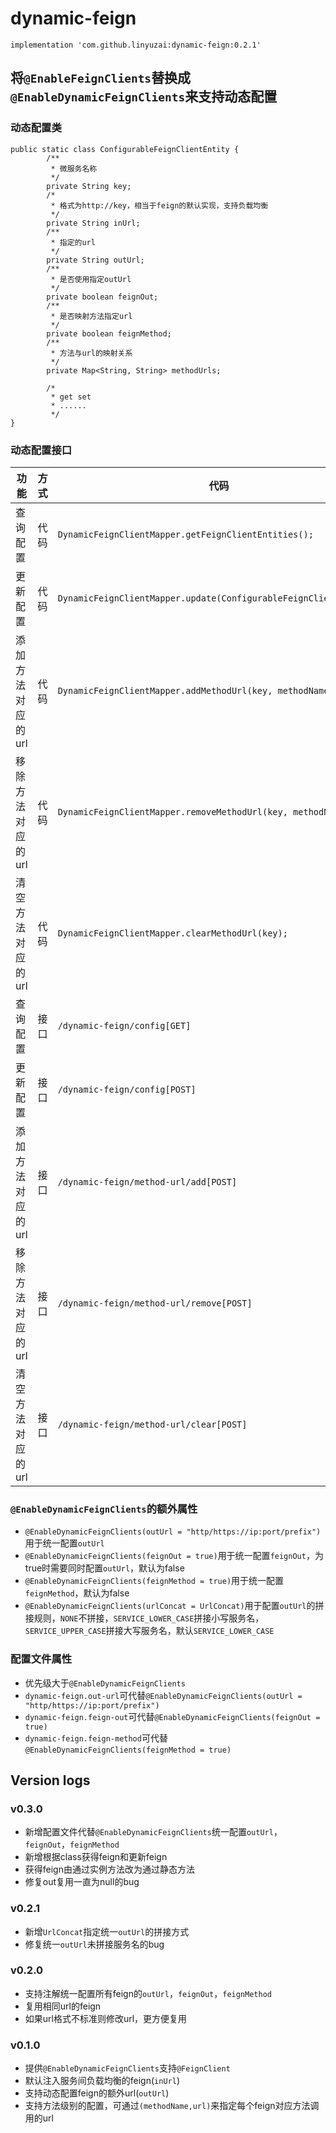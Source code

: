 # dynamic-feign

```
implementation 'com.github.linyuzai:dynamic-feign:0.2.1'
```
## 将`@EnableFeignClients`替换成`@EnableDynamicFeignClients`来支持动态配置

### 动态配置类
```
public static class ConfigurableFeignClientEntity {
        /**
         * 微服务名称
         */
        private String key;
        /*
         * 格式为http://key，相当于feign的默认实现，支持负载均衡
         */
        private String inUrl;
        /**
         * 指定的url
         */
        private String outUrl;
        /**
         * 是否使用指定outUrl
         */
        private boolean feignOut;
        /**
         * 是否映射方法指定url
         */
        private boolean feignMethod;
        /**
         * 方法与url的映射关系
         */
        private Map<String, String> methodUrls;
        
        /*
         * get set
         * ......
         */
}
```
### 动态配置接口
|功能|方式|代码|必传字段|其他|
|---|---|---|---|---|
|查询配置|代码|`DynamicFeignClientMapper.getFeignClientEntities();`|||
|更新配置|代码|`DynamicFeignClientMapper.update(ConfigurableFeignClientEntity);`|`key`|只能修改`outUrl`，`feignOut`，`feignMethod`|
|添加方法对应的url|代码|`DynamicFeignClientMapper.addMethodUrl(key, methodName, url);`|`key`，`methodName`，`url`|相同的`methodName`会覆盖|
|移除方法对应的url|代码|`DynamicFeignClientMapper.removeMethodUrl(key, methodName);`|`key`，`methodName`||
|清空方法对应的url|代码|`DynamicFeignClientMapper.clearMethodUrl(key);`|`key`||
|查询配置|接口|`/dynamic-feign/config[GET]`|||
|更新配置|接口|`/dynamic-feign/config[POST]`|`key`|只能修改`outUrl`，`feignOut`，`feignMethod`|
|添加方法对应的url|接口|`/dynamic-feign/method-url/add[POST]`|`key`，`methodName`，`url`|相同的`methodName`会覆盖|
|移除方法对应的url|接口|`/dynamic-feign/method-url/remove[POST]`|`key`，`methodName`||
|清空方法对应的url|接口|`/dynamic-feign/method-url/clear[POST]`|`key`||

### `@EnableDynamicFeignClients`的额外属性
- `@EnableDynamicFeignClients(outUrl = "http/https://ip:port/prefix")`用于统一配置`outUrl`
- `@EnableDynamicFeignClients(feignOut = true)`用于统一配置`feignOut`，为true时需要同时配置`outUrl`，默认为false
- `@EnableDynamicFeignClients(feignMethod = true)`用于统一配置`feignMethod`，默认为false
- `@EnableDynamicFeignClients(urlConcat = UrlConcat)`用于配置`outUrl`的拼接规则，`NONE`不拼接，`SERVICE_LOWER_CASE`拼接小写服务名，`SERVICE_UPPER_CASE`拼接大写服务名，默认`SERVICE_LOWER_CASE`

### 配置文件属性
- 优先级大于`@EnableDynamicFeignClients`
- `dynamic-feign.out-url`可代替`@EnableDynamicFeignClients(outUrl = "http/https://ip:port/prefix")`
- `dynamic-feign.feign-out`可代替`@EnableDynamicFeignClients(feignOut = true)`
- `dynamic-feign.feign-method`可代替`@EnableDynamicFeignClients(feignMethod = true)`

## Version logs

### v0.3.0
- 新增配置文件代替`@EnableDynamicFeignClients`统一配置`outUrl`，`feignOut`，`feignMethod`
- 新增根据class获得feign和更新feign
- 获得feign由通过实例方法改为通过静态方法
- 修复out复用一直为null的bug

### v0.2.1
- 新增`UrlConcat`指定统一`outUrl`的拼接方式
- 修复统一`outUrl`未拼接服务名的bug

### v0.2.0
- 支持注解统一配置所有feign的`outUrl`，`feignOut`，`feignMethod`
- 复用相同url的feign
- 如果url格式不标准则修改url，更方便复用

### v0.1.0
- 提供`@EnableDynamicFeignClients`支持`@FeignClient`
- 默认注入服务间负载均衡的feign(`inUrl`)
- 支持动态配置feign的额外url(`outUrl`)
- 支持方法级别的配置，可通过`(methodName,url)`来指定每个feign对应方法调用的url

